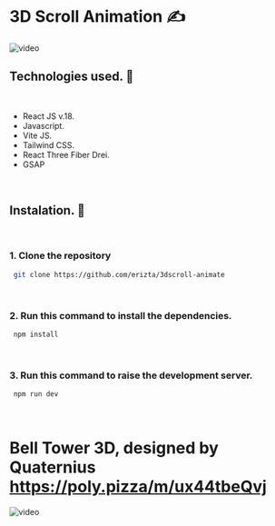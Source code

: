 # 3D Scroll Animation ✍️

![video](https://media.giphy.com/media/v1.Y2lkPTc5MGI3NjExZTMyNzNmYmE4YjJkNDIzNGM4ODEyMDBmNzMyZDhhNzFkNTcwYWQ4MCZlcD12MV9pbnRlcm5hbF9naWZzX2dpZklkJmN0PWc/RAEe2ewmRHe2h22rxT/giphy.gif)

## Technologies used. 🧪
<br/>

-  React JS v.18.
-  Javascript.
-  Vite JS.
-  Tailwind CSS.
-  React Three Fiber Drei.
-  GSAP


<br/>

## Instalation. 🚀
<br/>

### 1. Clone the repository

```bash
 git clone https://github.com/erizta/3dscroll-animate
```
<br/>

### 2. Run this command to install the dependencies.

```bash
 npm install
```
<br/>

### 3. Run this command to raise the development server.

```bash
 npm run dev
```

<br/>


# Bell Tower 3D, designed by Quaternius https://poly.pizza/m/ux44tbeQvj
![video](https://media.giphy.com/media/v1.Y2lkPTc5MGI3NjExZjNjMTY5MjAyNWZhMzViNjY0NjU4NGU4NWYyZmU1YjI2ZGU2NDAwYSZlcD12MV9pbnRlcm5hbF9naWZzX2dpZklkJmN0PWc/4uadJRGyPybDC14Xv3/giphy.gif)
